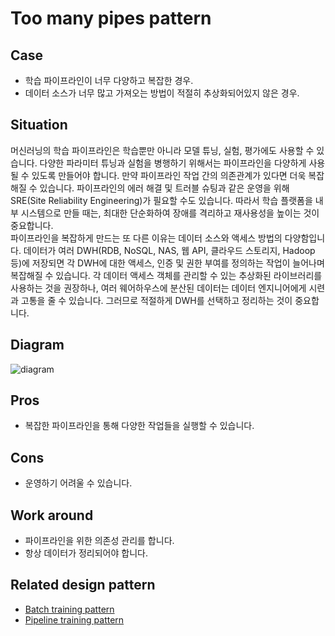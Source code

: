 # Too many pipes pattern

## Case
- 학습 파이프라인이 너무 다양하고 복잡한 경우. 
- 데이터 소스가 너무 많고 가져오는 방법이 적절히 추상화되어있지 않은 경우.

## Situation
머신러닝의 학습 파이프라인은 학습뿐만 아니라 모델 튜닝, 실험, 평가에도 사용할 수 있습니다. 다양한 파라미터 튜닝과 실험을 병행하기 위해서는 파이프라인을 다양하게 사용될 수 있도록 만들어야 합니다. 만약 파이프라인 작업 간의 의존관계가 있다면 더욱 복잡해질 수 있습니다. 파이프라인의 에러 해결 및 트러블 슈팅과 같은 운영을 위해 SRE(Site Reliability Engineering)가 필요할 수도 있습니다. 따라서 학습 플랫폼을 내부 시스템으로 만들 때는, 최대한 단순화하여 장애를 격리하고 재사용성을 높이는 것이 중요합니다. <br>
파이프라인을 복잡하게 만드는 또 다른 이유는 데이터 소스와 액세스 방법의 다양함입니다. 데이터가 여러 DWH(RDB, NoSQL, NAS, 웹 API, 클라우드 스토리지, Hadoop 등)에 저장되면 각 DWH에 대한 액세스, 인증 및 권한 부여를 정의하는 작업이 늘어나며 복잡해질 수 있습니다. 각 데이터 액세스 객체를 관리할 수 있는 추상화된 라이브러리를 사용하는 것을 권장하나, 여러 웨어하우스에 분산된 데이터는 데이터 엔지니어에게 시련과 고통을 줄 수 있습니다. 그러므로 적절하게 DWH를 선택하고 정리하는 것이 중요합니다. 
  
## Diagram
![diagram](diagram.png)


## Pros
- 복잡한 파이프라인을 통해 다양한 작업들을 실행할 수 있습니다. 

## Cons
- 운영하기 어려울 수 있습니다.

## Work around
- 파이프라인을 위한 의존성 관리를 합니다.
- 항상 데이터가 정리되어야 합니다.

## Related design pattern
- [Batch training pattern](./../../Batch-training-pattern/design_ko.md)
- [Pipeline training pattern](./../../Pipeline-training-pattern/design_ko.md)